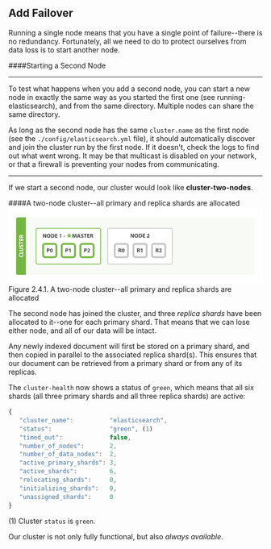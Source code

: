 ## Add Failover

Running a single node means that you have a single point of failure--there
is no redundancy.<!--((("failover, adding")))--> Fortunately, all we need to do to protect ourselves from data
loss is to start another node.

####Starting a Second Node

---

To test what happens when you add a second<!--((("nodes", "starting a second node")))--> node, you can start a new node
in exactly the same way as you started the first one (see
running-elasticsearch), and from the same directory. Multiple nodes can
share the same directory.

As long as the second node has the same `cluster.name` as the first node (see
the `./config/elasticsearch.yml` file), it should automatically discover and
join the cluster run by the first node. If it doesn't, check the logs to find
out what went wrong.  It may be that multicast is disabled on your network, or
that a firewall is preventing your nodes from communicating.

---


If we start a second node, our cluster would look like __cluster-two-nodes__.

####A two-node cluster--all primary and replica shards are allocated
!["A two-node cluster"](../images/elas_0203.png)
Figure 2.4.1. A two-node cluster--all primary and replica shards are allocated


The<!--((("clusters", "two-node cluster")))--> second node has joined the cluster, and three _replica shards_ have <!--((("replica shards", "allocated to second node")))-->been
allocated to it--one for each primary shard.  That means that we can lose
either node, and all of our data will be intact.

Any newly indexed document will first be stored on a primary shard, and then copied in parallel to the associated replica shard(s). This ensures that our document can be retrieved from a primary shard or from any of its replicas.

The `cluster-health` now <!--((("cluster health", "checking after adding second node")))-->shows a status of `green`, which means that all six
shards (all three primary shards and all three replica shards) are active:


``` js
{
   "cluster_name":          "elasticsearch",
   "status":                "green", (1)
   "timed_out":             false,
   "number_of_nodes":       2,
   "number_of_data_nodes":  2,
   "active_primary_shards": 3,
   "active_shards":         6,
   "relocating_shards":     0,
   "initializing_shards":   0,
   "unassigned_shards":     0
}
```
(1) Cluster `status` is `green`.

Our cluster is not only fully functional, but also _always available_.

<!--=== Add Failover

Running a single node means that you have a single point of failure--there
is no redundancy.((("failover, adding"))) Fortunately, all we need to do to protect ourselves from data
loss is to start another node.

.Starting a Second Node
***************************************

To test what happens when you add a second((("nodes", "starting a second node"))) node, you can start a new node
in exactly the same way as you started the first one (see
<<running-elasticsearch>>), and from the same directory. Multiple nodes can
share the same directory.

As long as the second node has the same `cluster.name` as the first node (see
the `./config/elasticsearch.yml` file), it should automatically discover and
join the cluster run by the first node. If it doesn't, check the logs to find
out what went wrong.  It may be that multicast is disabled on your network, or
that a firewall is preventing your nodes from communicating.

***************************************

If we start a second node, our cluster would look like <<cluster-two-nodes>>.

[[cluster-two-nodes]]
.A two-node cluster--all primary and replica shards are allocated
image::images/elas_0203.png["A two-node cluster"]

The((("clusters", "two-node cluster"))) second node has joined the cluster, and three _replica shards_ have ((("replica shards", "allocated to second node")))been
allocated to it--one for each primary shard.  That means that we can lose
either node, and all of our data will be intact.

Any newly indexed document will first be stored on a primary shard, and then copied in parallel to the associated replica shard(s). This ensures that our document can be retrieved from a primary shard or from any of its replicas.

The `cluster-health` now ((("cluster health", "checking after adding second node")))shows a status of `green`, which means that all six
shards (all three primary shards and all three replica shards) are active:

[source,js]
--------------------------------------------------
{
   "cluster_name":          "elasticsearch",
   "status":                "green", <1>
   "timed_out":             false,
   "number_of_nodes":       2,
   "number_of_data_nodes":  2,
   "active_primary_shards": 3,
   "active_shards":         6,
   "relocating_shards":     0,
   "initializing_shards":   0,
   "unassigned_shards":     0
}
--------------------------------------------------
<1> Cluster `status` is `green`.

Our cluster is not only fully functional, but also _always available_.

-->
